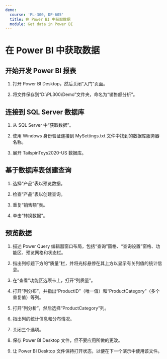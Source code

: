 ```yaml
---
demo:
  course: 'PL-300, DP-605'
  title: 在 Power BI 中获取数据
  module: Get data in Power BI
---
```


# 在 Power BI 中获取数据

## 开始开发 Power BI 报表

1. 打开 Power BI Desktop，然后关闭“入门”页面。

1. 将文件保存到“D:\PL300\Demo”文件夹，命名为“销售额分析”。

## 连接到 SQL Server 数据库

1. 从 SQL Server 中“获取数据”。

1. 使用 Windows 身份验证连接到 MySettings.txt 文件中找到的数据库服务器名称。

1. 展开 TailspinToys2020-US 数据库。

## 基于数据库表创建查询

1. 选择“产品”表以预览数据。

1. 检查“产品”表以创建查询。

1. 重复“销售额”表。

1. 单击“转换数据”。

## 预览数据

1. 描述 Power Query 编辑器窗口布局，包括“查询”窗格、“查询设置”窗格、功能区、预览网格和状态栏。

1. 指出列标题下方的“质量”栏，并将光标悬停在其上方以显示有关列值的统计信息。

1. 在“查看”功能区选项卡上，打开“列质量”。

1. 打开“列分布”，并指出“ProductID”（唯一值）和“ProductCategory”（多个重复值）等列。

1. 打开“列分析”，然后选择“ProductCategory”列。

1. 指出列的统计信息和分布情况。

1. 关闭三个选项。

1. 保存 Power BI Desktop 文件，但不要应用所做的更改。

1. 让 Power BI Desktop 文件保持打开状态，以便在下一个演示中使用该文件。
